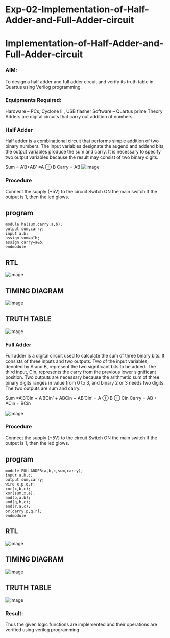 # Exp-02-Implementation-of-Half-Adder-and-Full-Adder-circuit

# Implementation-of-Half-Adder-and-Full-Adder-circuit
### AIM:
To design a half adder and full adder circuit and verify its truth table in Quartus using Verilog programming.

### Equipments Required:
Hardware – PCs, Cyclone II , USB flasher
Software – Quartus prime
Theory
Adders are digital circuits that carry out addition of numbers.

### Half Adder
Half adder is a combinational circuit that performs simple addition of two binary numbers. The input variables designate the augend and addend bits; the output variables produce the sum and carry. It is necessary to specify two output variables because the result may consist of two binary digits.

Sum = A’B+AB’ =A ⊕ B Carry = AB
![image](https://user-images.githubusercontent.com/36288975/163552156-a13e5a56-c638-4110-97d9-8896907c8d25.png) 

### Procedure

Connect the supply (+5V) to the circuit
Switch ON the main switch
If the output is 1, then the led glows.

## program
```
module ha(sum,carry,a,b);
output sum,carry;
input a,b;
assign sum=a^b;
assign carry=a&b;
endmodule
```

## RTL 

![image](https://github.com/kannan-nagaraju/Exp-02-Implementation-of-Half-Adder-and-Full-Adder-circuit/assets/145742755/bd2e465c-08ca-4140-ba6a-6e0a0433fbda)

## TIMING DIAGRAM

![image](https://github.com/kannan-nagaraju/Exp-02-Implementation-of-Half-Adder-and-Full-Adder-circuit/assets/145742755/fd600a31-f7dc-43c0-88e1-8ab62e68999d)

## TRUTH TABLE


![image](https://github.com/kannan-nagaraju/Exp-02-Implementation-of-Half-Adder-and-Full-Adder-circuit/assets/145742755/4d8f96d2-dbfc-4659-af27-0e31db87a8e2)




### Full Adder
Full adder is a digital circuit used to calculate the sum of three binary bits. It consists of three inputs and two outputs. Two of the input variables, denoted by A and B, represent the two significant bits to be added. The third input, Cin, represents the carry from the previous lower significant position. Two outputs are necessary because the arithmetic sum of three binary digits ranges in value from 0 to 3, and binary 2 or 3 needs two digits. The two outputs are sum and carry.

Sum =A’B’Cin + A’BCin’ + ABCin + AB’Cin’ = A ⊕ B ⊕ Cin Carry = AB + ACin + BCin

![image](https://user-images.githubusercontent.com/36288975/163552057-b3547877-6d07-45b4-b7e0-bcfebfad9e1d.png)

### Procedure

Connect the supply (+5V) to the circuit
Switch ON the main switch
If the output is 1, then the led glows.

## program
```
module FULLADDER(a,b,c,sum,carry);
input a,b,c;
output sum,carry;
wire x,p,q,r;
xor(x,b,c);
xor(sum,x,a);
and(p,a,b);
and(q,b,c);
and(r,a,c);
or(carry,p,q,r);
endmodule
```
## RTL
![image](https://github.com/kannan-nagaraju/Exp-02-Implementation-of-Half-Adder-and-Full-Adder-circuit/assets/145742755/b34705cc-8d48-43be-8d83-e394f3346a2c)

## TIMING DIAGRAM
![image](https://github.com/kannan-nagaraju/Exp-02-Implementation-of-Half-Adder-and-Full-Adder-circuit/assets/145742755/a34b09ca-9646-47e5-834d-e9e603964b07)

## TRUTH TABLE
![image](https://github.com/kannan-nagaraju/Exp-02-Implementation-of-Half-Adder-and-Full-Adder-circuit/assets/145742755/290a19aa-5b07-4008-8f1a-9ee8ee18d58a)


### Result:
Thus the given logic functions are implemented and their operations are verified using verilog programming
